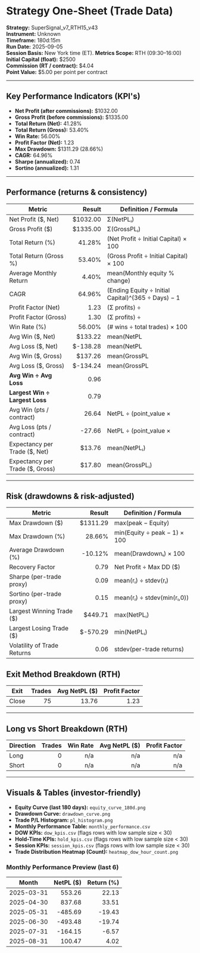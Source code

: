 
# Strategy One-Sheet (Trade Data)

**Strategy:** SuperSignal_v7_RTH15_v43  
**Instrument:** Unknown  
**Timeframe:** 180d:15m  
**Run Date:** 2025-09-05  
**Session Basis:** New York time (ET). **Metrics Scope:** RTH (09:30–16:00)  
**Initial Capital (float):** $2500  
**Commission (RT / contract):** $4.04  
**Point Value:** $5.00 per point per contract

---

## Key Performance Indicators (KPI's)
- **Net Profit (after commissions):** $1032.00
- **Gross Profit (before commissions):** $1335.00
- **Total Return (Net):** 41.28%
- **Total Return (Gross):** 53.40%
- **Win Rate:** 56.00%
- **Profit Factor (Net):** 1.23
- **Max Drawdown:** $1311.29 (28.66%)
- **CAGR:** 64.96%
- **Sharpe (annualized):** 0.74
- **Sortino (annualized):** 1.31

---

## Performance (returns & consistency)
| Metric | Result | Definition / Formula |
|---|---:|---|
| Net Profit ($, Net) | $1032.00 | Σ(NetPLᵢ) |
| Gross Profit ($) | $1335.00 | Σ(GrossPLᵢ) |
| Total Return (%) | 41.28% | (Net Profit ÷ Initial Capital) × 100 |
| Total Return (Gross %) | 53.40% | (Gross Profit ÷ Initial Capital) × 100 |
| Average Monthly Return | 4.40% | mean(Monthly equity % change) |
| CAGR | 64.96% | (Ending Equity ÷ Initial Capital)^(365 ÷ Days) − 1 |
| Profit Factor (Net) | 1.23 | (Σ profits) ÷ |Σ losses| |
| Profit Factor (Gross) | 1.30 | (Σ profits) ÷ |Σ losses| |
| Win Rate (%) | 56.00% | (# wins ÷ total trades) × 100 |
| Avg Win ($, Net) | $133.22 | mean(NetPL | NetPL>0) |
| Avg Loss ($, Net) | $-138.28 | mean(NetPL | NetPL<0) |
| Avg Win ($, Gross) | $137.26 | mean(GrossPL | GrossPL>0) |
| Avg Loss ($, Gross) | $-134.24 | mean(GrossPL | GrossPL<0) |
| **Avg Win ÷ Avg Loss** | 0.96 | |Avg Win| ÷ |Avg Loss| (Net) |
| **Largest Win ÷ Largest Loss** | 0.79 | |Largest Win| ÷ |Largest Loss| (Net) |
| Avg Win (pts / contract) | 26.64 | NetPL ÷ (point_value × |Qty|) |
| Avg Loss (pts / contract) | -27.66 | NetPL ÷ (point_value × |Qty|) |
| Expectancy per Trade ($, Net) | $13.76 | mean(NetPLᵢ) |
| Expectancy per Trade ($, Gross) | $17.80 | mean(GrossPLᵢ) |

---

## Risk (drawdowns & risk-adjusted)
| Metric | Result | Definition / Formula |
|---|---:|---|
| Max Drawdown ($) | $1311.29 | max(peak − Equity) |
| Max Drawdown (%) | 28.66% | min(Equity ÷ peak − 1) × 100 |
| Average Drawdown (%) | -10.12% | mean(Drawdownₜ) × 100 |
| Recovery Factor | 0.79 | Net Profit ÷ Max DD ($) |
| Sharpe (per-trade proxy) | 0.09 | mean(rᵢ) ÷ stdev(rᵢ) |
| Sortino (per-trade proxy) | 0.15 | mean(rᵢ) ÷ stdev(min(rᵢ,0)) |
| Largest Winning Trade ($) | $449.71 | max(NetPLᵢ) |
| Largest Losing Trade ($) | $-570.29 | min(NetPLᵢ) |
| Volatility of Trade Returns | 0.06 | stdev(per-trade returns) |

## Exit Method Breakdown (RTH)
| Exit | Trades | Avg NetPL ($) | Profit Factor |
|---|---:|---:|---:|
| Close | 75 | 13.76 | 1.23 |

---

## Long vs Short Breakdown (RTH)
| Direction | Trades | Win Rate | Avg NetPL ($) | Profit Factor |
|---|---:|---:|---:|---:|
| Long | 0 | n/a | n/a | n/a |
| Short | 0 | n/a | n/a | n/a |

---

## Visuals & Tables (investor-friendly)
- **Equity Curve (last 180 days):** `equity_curve_180d.png`
- **Drawdown Curve:** `drawdown_curve.png`
- **Trade P/L Histogram:** `pl_histogram.png`
- **Monthly Performance Table:** `monthly_performance.csv`
- **DOW KPIs:** `dow_kpis.csv` (flags rows with low sample size < 30)
- **Hold-Time KPIs:** `hold_kpis.csv` (flags rows with low sample size < 30)
- **Session KPIs:** `session_kpis.csv` (flags rows with low sample size < 30)
- **Trade Distribution Heatmap (Count):** `heatmap_dow_hour_count.png`

### Monthly Performance Preview (last 6)
| Month | NetPL ($) | Return (%) |
|---|---:|---:|
| 2025-03-31 | 553.26 | 22.13 |
| 2025-04-30 | 837.68 | 33.51 |
| 2025-05-31 | -485.69 | -19.43 |
| 2025-06-30 | -493.48 | -19.74 |
| 2025-07-31 | -164.15 | -6.57 |
| 2025-08-31 | 100.47 | 4.02 |
